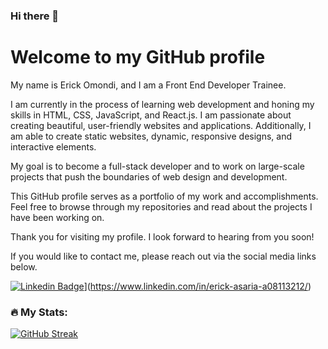 ### Hi there 👋
# Welcome to my GitHub profile

My name is Erick Omondi, and I am a Front End Developer Trainee. 

I am currently in the process of learning web development and honing my skills in HTML, CSS, JavaScript, and React.js. I am passionate about creating beautiful, user-friendly websites and applications. Additionally, I am able to create static websites, dynamic, responsive designs, and interactive elements.

My goal is to become a full-stack developer and to work on large-scale projects that push the boundaries of web design and development.

This GitHub profile serves as a portfolio of my work and accomplishments. Feel free to browse through my repositories and read about the projects I have been working on. 

Thank you for visiting my profile. I look forward to hearing from you soon!

If you would like to contact me, please reach out via the social media links below.

[![Linkedin Badge](h[ttps://img.shields.io/badge/-kakbar-blue?style=flat&logo=Linkedin&logoColor=white)](https://img.shields.io/badge/linkedin-LinkedIn-blue)](https://www.linkedin.com/in/erick-asaria-a08113212/)

### :fire: My Stats:
[![GitHub Streak](https://github-readme-streak-stats.herokuapp.com/?user=ErickOmondi97&theme=dark&background=000000)](https://git.io/streak-stats)

<!--
**ErickOmondi97/ErickOmondi97** is a ✨ _special_ ✨ repository because its `README.md` (this file) appears on your GitHub profile.

Here are some ideas to get you started:

- 🔭 I’m currently working on ...
- 🌱 I’m currently learning ...
- 👯 I’m looking to collaborate on ...
- 🤔 I’m looking for help with ...
- 💬 Ask me about ...
- 📫 How to reach me: ...
- 😄 Pronouns: ...
- ⚡ Fun fact: ...
-->
